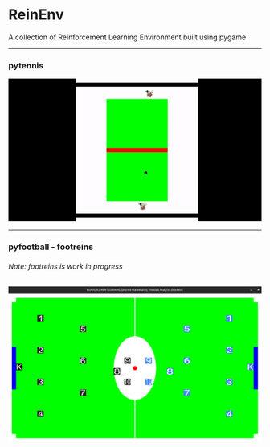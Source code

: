 # ReinEnv

A collection of Reinforcement Learning Environment built using pygame

------------------------------------------------------------------------------------------------------

### pytennis

![images](pytennis/images/ezgif.com-video-to-gif.gif)

------------------------------------------------------------------------------------------------------

### pyfootball - footreins


###### Note: footreins is work in progress


![images](pyfootball/images/others/football_analytics.png)
